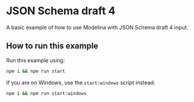 # JSON Schema draft 4 

A basic example of how to use Modelina with JSON Schema draft 4 input.

## How to run this example

Run this example using:

```sh
npm i && npm run start
```

If you are on Windows, use the `start:windows` script instead:

```sh
npm i && npm run start:windows
```
